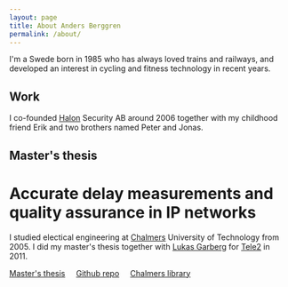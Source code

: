 ```yaml
---
layout: page
title: About Anders Berggren
permalink: /about/
---
```


<link rel="stylesheet" href="https://maxcdn.bootstrapcdn.com/font-awesome/4.5.0/css/font-awesome.min.css">

I'm a Swede born in 1985 who has always loved trains and railways, and developed an interest in cycling and fitness technology in recent years.

## Work
I co-founded [Halon](https://halon.io) Security AB around 2006 together with my childhood friend Erik and two brothers named Peter and Jonas.

## Master's thesis
# Accurate delay measurements and quality assurance in IP networks
I studied electical engineering at [Chalmers](https://www.chalmers.se/) University of Technology from 2005.
I did my master's thesis together with [Lukas Garberg](https://se.linkedin.com/in/lukas-garberg-b37a943) for [Tele2](http://www.tele2.se/) in 2011. 

<i class="fa fa-file-pdf-o"></i> [Master's thesis](http://desh.se/master-thesis-anders-berggren-and-lukas-garberg.pdf) &nbsp; &nbsp; <i class="fa fa-github"></i> [Github repo](https://github.com/SLANG-foundation/SLANG) &nbsp; &nbsp; <i class="fa fa-university"></i> [Chalmers library](http://studentarbeten.chalmers.se/publication/153245-accurate-delay-measurements-and-quality-assurance-in-ip-networks)
